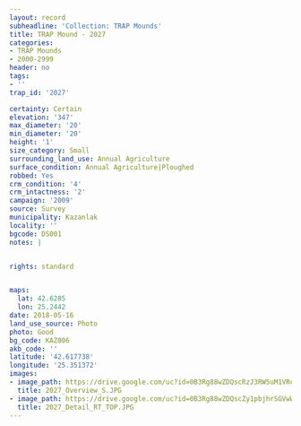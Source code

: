 ```yaml
---
layout: record
subheadline: 'Collection: TRAP Mounds'
title: TRAP Mound - 2027
categories:
- TRAP Mounds
- 2000-2999
header: no
tags:
- ''
trap_id: '2027'

certainty: Certain
elevation: '347'
max_diameter: '20'
min_diameter: '20'
height: '1'
size_category: Small
surrounding_land_use: Annual Agriculture
surface_condition: Annual Agriculture|Ploughed
robbed: Yes
crm_condition: '4'
crm_intactness: '2'
campaign: '2009'
source: Survey
municipality: Kazanlak
locality: ''
bgcode: DS001
notes: |


rights: standard


maps:
  lat: 42.6285
  lon: 25.2442
date: 2018-05-16
land_use_source: Photo
photo: Good
bg_code: KAZ006
akb_code: ''
latitude: '42.617738'
longitude: '25.351372'
images:
- image_path: https://drive.google.com/uc?id=0B3Rg88wZDQscRzJ3RW5uM1VRc28
  title: 2027_Overview_S.JPG
- image_path: https://drive.google.com/uc?id=0B3Rg88wZDQscZy1pbjhrSGVwWWs
  title: 2027_Detail_RT_TOP.JPG
---
```

